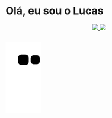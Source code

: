 # Olá, eu sou o Lucas
<div align="center">
  <a href="https://github.com/LucasDevMelo">
  <img height="180em" src="https://github-readme-stats.vercel.app/api?username=lucasdevmelo&show_icons=true&theme=dracula&include_all_commits=true&count_private=true"/>
  <img height="180em" src="https://github-readme-stats.vercel.app/api/top-langs/?username=lucasdevmelo&layout=compact&langs_count=7&theme=dracula"/>
</div>

  
  ##
  </a> 
 
  ![Snake animation](https://github.com/rafaballerini/rafaballerini/blob/output/github-contribution-grid-snake.svg)
 
</div> 
 
